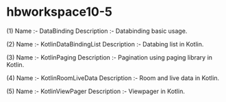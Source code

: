 # hbworkspace10-5
(1) Name :- DataBinding Description :- Databinding basic usage.

(2) Name :- KotlinDataBindingList Description :- Databing list in Kotlin.

(3) Name :- KotlinPaging Description :- Pagination using paging library in Kotlin.

(4) Name :- KotlinRoomLiveData Description :- Room and live data in Kotlin.

(5) Name :- KotlinViewPager Description :- Viewpager in Kotlin.
